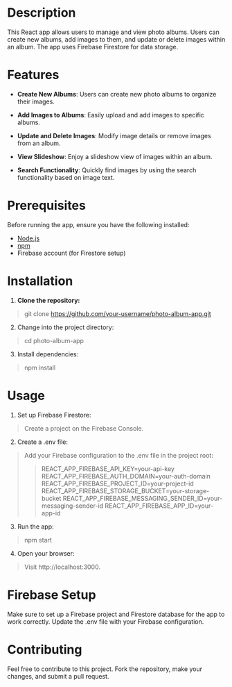 # Description
This React app allows users to manage and view photo albums. Users can create new albums, add images to them, and update or delete images within an album. 
The app uses Firebase Firestore for data storage.

# Features

- **Create New Albums**: Users can create new photo albums to organize their images.

- **Add Images to Albums**: Easily upload and add images to specific albums.

- **Update and Delete Images**: Modify image details or remove images from an album.

- **View Slideshow**: Enjoy a slideshow view of images within an album.

- **Search Functionality**: Quickly find images by using the search functionality based on image text.

# Prerequisites

Before running the app, ensure you have the following installed:

- [Node.js](https://nodejs.org/)
- [npm](https://www.npmjs.com/)
- Firebase account (for Firestore setup)

# Installation

1. **Clone the repository:**
  > git clone https://github.com/your-username/photo-album-app.git

2. Change into the project directory:
  > cd photo-album-app

3. Install dependencies:
  > npm install

# Usage
1. Set up Firebase Firestore:
  > Create a project on the Firebase Console.

2. Create a .env file:
  > Add your Firebase configuration to the .env file in the project root:
   >> REACT_APP_FIREBASE_API_KEY=your-api-key
   >> REACT_APP_FIREBASE_AUTH_DOMAIN=your-auth-domain
   >> REACT_APP_FIREBASE_PROJECT_ID=your-project-id
   >> REACT_APP_FIREBASE_STORAGE_BUCKET=your-storage-bucket
   >> REACT_APP_FIREBASE_MESSAGING_SENDER_ID=your-messaging-sender-id
   >> REACT_APP_FIREBASE_APP_ID=your-app-id

3. Run the app:
  > npm start

4. Open your browser:
  > Visit http://localhost:3000.

# Firebase Setup
Make sure to set up a Firebase project and Firestore database for the app to work correctly. Update the .env file with your Firebase configuration.

# Contributing
Feel free to contribute to this project. Fork the repository, make your changes, and submit a pull request.
